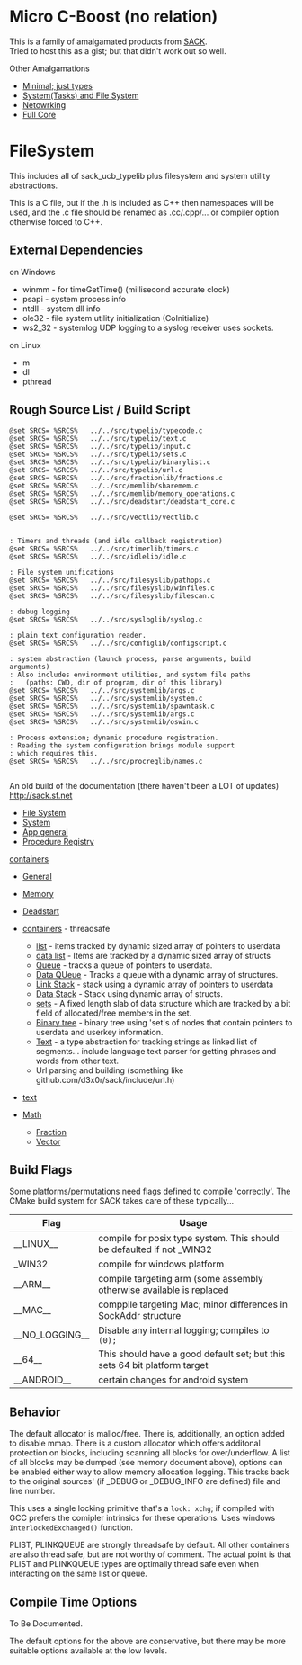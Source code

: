 # Micro C-Boost (no relation)

This is a family of amalgamated products from [SACK](https://www.github.com/d3x0r/sack).  
Tried to host this as a gist; but that didn't work out so well.  

Other Amalgamations
 - [Minimal; just types](https://github.com/d3x0r/micro-C-Boost-Types)
 - [System(Tasks) and File System](https://github.com/d3x0r/micro-C-Boost-FileSystem)
 - [Netowrking](https://github.com/d3x0r/micro-C-Boost-Network)
 - [Full Core](https://github.com/d3x0r/micro-C-Boost-Core)

# FileSystem

This includes all of sack_ucb_typelib plus filesystem and system utility abstractions.



This is a C file, but if the .h is included as C++ then namespaces will
be used, and the .c file should be renamed as .cc/.cpp/... or compiler option
otherwise forced to C++.

## External Dependencies

on Windows
 - winmm  - for timeGetTime() (millisecond accurate clock)
 - psapi   - system process info
 - ntdll   - system dll info
 - ole32   - file system utility initialization (CoInitialize)
 - ws2_32  - systemlog UDP logging to a syslog receiver uses sockets.

on Linux
 - m
 - dl
 - pthread


## Rough Source List / Build Script

```
@set SRCS= %SRCS%   ../../src/typelib/typecode.c 
@set SRCS= %SRCS%   ../../src/typelib/text.c 
@set SRCS= %SRCS%   ../../src/typelib/input.c
@set SRCS= %SRCS%   ../../src/typelib/sets.c
@set SRCS= %SRCS%   ../../src/typelib/binarylist.c 
@set SRCS= %SRCS%   ../../src/typelib/url.c
@set SRCS= %SRCS%   ../../src/fractionlib/fractions.c
@set SRCS= %SRCS%   ../../src/memlib/sharemem.c 
@set SRCS= %SRCS%   ../../src/memlib/memory_operations.c 
@set SRCS= %SRCS%   ../../src/deadstart/deadstart_core.c 

@set SRCS= %SRCS%   ../../src/vectlib/vectlib.c


: Timers and threads (and idle callback registration)
@set SRCS= %SRCS%   ../../src/timerlib/timers.c 
@set SRCS= %SRCS%   ../../src/idlelib/idle.c 

: File system unifications
@set SRCS= %SRCS%   ../../src/filesyslib/pathops.c
@set SRCS= %SRCS%   ../../src/filesyslib/winfiles.c
@set SRCS= %SRCS%   ../../src/filesyslib/filescan.c

: debug logging
@set SRCS= %SRCS%   ../../src/sysloglib/syslog.c

: plain text configuration reader.
@set SRCS= %SRCS%   ../../src/configlib/configscript.c

: system abstraction (launch process, parse arguments, build arguments)
: Also includes environment utilities, and system file paths
:   (paths: CWD, dir of program, dir of this library)
@set SRCS= %SRCS%   ../../src/systemlib/args.c
@set SRCS= %SRCS%   ../../src/systemlib/system.c
@set SRCS= %SRCS%   ../../src/systemlib/spawntask.c
@set SRCS= %SRCS%   ../../src/systemlib/args.c
@set SRCS= %SRCS%   ../../src/systemlib/oswin.c

: Process extension; dynamic procedure registration.
: Reading the system configuration brings module support
: which requires this.
@set SRCS= %SRCS%   ../../src/procreglib/names.c


```

An old build of the documentation (there haven't been a LOT of updates)
http://sack.sf.net

- [File System](http://sack.sourceforge.net/sack__filesys.html)
- [System](http://sack.sourceforge.net/sack__system.html)
- [App general](http://sack.sourceforge.net/sack__app.html)
- [Procedure Registry](http://sack.sourceforge.net/sack__app__registry.html)


[containers](http://sack.sourceforge.net/sack__containers.html)

- [General](http://sack.sourceforge.net/sack.html)
- [Memory](http://sack.sourceforge.net/sack__memory.html)
- [Deadstart](http://sack.sourceforge.net/sack__app__deadstart.html)

- [containers](http://sack.sourceforge.net/sack__containers.html) - threadsafe
  - [list](http://sack.sourceforge.net/sack__containers__list.html) - items tracked by dynamic sized array of pointers to userdata
  - [data list](http://sack.sourceforge.net/sack__containers__data_list.html) - Items are tracked by a dynamic sized array of structs
  - [Queue](http://sack.sourceforge.net/sack__containers__queue.html) - tracks a queue of pointers to userdata.
  - [Data QUeue](http://sack.sourceforge.net/sack__containers__data_queue.html) - Tracks a queue with a dynamic array of structures.
  - [Link Stack](http://sack.sourceforge.net/sack__containers__link_stack.html) - stack using a dynamic array of pointers to userdata
  - [Data Stack](http://sack.sourceforge.net/sack__containers__data_stack.html) - Stack using dynamic array of structs.
  - [sets](http://sack.sourceforge.net/sack__containers__sets.html) - A fixed length slab of data structure which are tracked by a bit field of allocated/free members in the set.
  - [Binary tree](http://sack.sourceforge.net/sack__containers__BinaryTree.html) - binary tree using 'set's of nodes that contain pointers to userdata and userkey information.
  - [Text](http://sack.sourceforge.net/sack__containers__text.html) - a type abstraction for tracking strings as linked list of segments... include language text parser for getting phrases and words from other text.
  - Url parsing and building (something like github.com/d3x0r/sack/include/url.h)
- [text](http://sack.sourceforge.net/sack__containers__text.html)
- [Math](http://sack.sourceforge.net/sack__math.html)
  - [Fraction](http://sack.sourceforge.net/sack__math__fraction.html)
  - [Vector](http://sack.sourceforge.net/sack__math__vector.html)
  
## Build Flags

Some platforms/permutations need flags defined to compile 'correctly'. The 
CMake build system for SACK takes care of these typically...

| Flag | Usage |
|-----|------|
| \_\_LINUX__ | compile for posix type system.  This should be defaulted if not _WIN32 |
| _WIN32 | compile for windows platform |
| \_\_ARM__ | compile targeting arm (some assembly otherwise available is replaced |
| \_\_MAC__ | comppile targeting Mac; minor differences in SockAddr structure |
| \_\_NO_LOGGING__ | Disable any internal logging; compiles to `(0);` |
| \_\_64__ | This should have a good default set; but this sets 64 bit platform target |
| \_\_ANDROID__ | certain changes for android system |


## Behavior

The default allocator is malloc/free.  There is, additionally, an option added to disable mmap.  There
is a custom allocator which offers additonal protection on blocks, including scanning all blocks for over/underflow.  A list
of all blocks may be dumped (see memory document above), options can be enabled either way to allow memory allocation logging.
This tracks back to the original sources' (if _DEBUG or _DEBUG_INFO are defined) file and line number.

This uses a single locking primitive that's a `lock: xchg`; if compiled with GCC prefers the comipler intrinsics for these 
operations.  Uses windows `InterlockedExchanged()` function.

PLIST, PLINKQUEUE are strongly threadsafe by default.  All other containers are also thread safe, but are not worthy of comment.
The actual point is that PLIST and PLINKQUEUE types are optimally thread safe even when interacting on the same list or queue.



## Compile Time Options 

To Be Documented.

The default options for the above are conservative, but there may be more suitable options available at the low levels.

